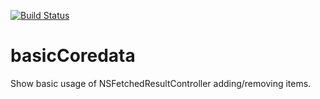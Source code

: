[![Build Status](https://travis-ci.org/bolek1976/basicCoredata.svg?branch=master)](https://travis-ci.org/bolek1976/basicCoredata)

# basicCoredata
Show basic usage of NSFetchedResultController adding/removing items.

